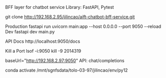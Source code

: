 BFF layer for chatbot service
Library: FastAPI, Pytest

git clone http://192.168.2.95/jilincao/aift-chatbot-bff-service.git

Production
fastapi run
uvicorn main:app --host 0.0.0.0 --port 9050 --reload
Dev
fastapi dev main.py

API Docs
http://localhost:9050/docs

Kill a Port
lsof -i:9050
kill -9 2014319

baseUrl="http://192.168.2.97:9050"
API: chat/completions

conda activate /mnt/sgnfsdata/tolo-03-97/jilincao/env/py12